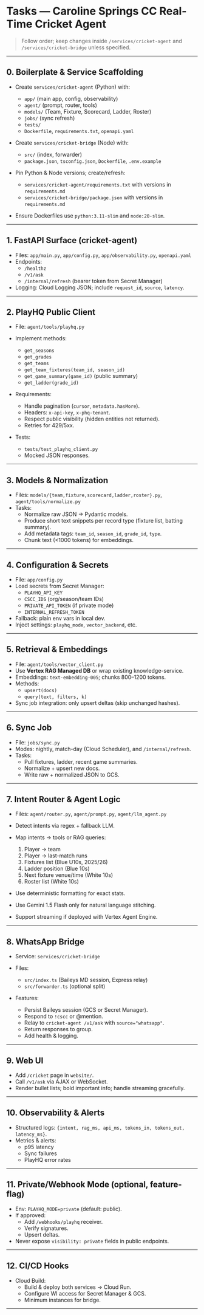 # Tasks — Caroline Springs CC Real-Time Cricket Agent

> Follow order; keep changes inside `/services/cricket-agent` and `/services/cricket-bridge` unless specified.

---

## 0. Boilerplate & Service Scaffolding
- Create `services/cricket-agent` (Python) with:
  - `app/` (main app, config, observability)
  - `agent/` (prompt, router, tools)
  - `models/` (Team, Fixture, Scorecard, Ladder, Roster)
  - `jobs/` (sync refresh)
  - `tests/`
  - `Dockerfile`, `requirements.txt`, `openapi.yaml`

- Create `services/cricket-bridge` (Node) with:
  - `src/` (index, forwarder)
  - `package.json`, `tsconfig.json`, `Dockerfile`, `.env.example`

- Pin Python & Node versions; create/refresh:
  - `services/cricket-agent/requirements.txt` with versions in `requirements.md`
  - `services/cricket-bridge/package.json` with versions in `requirements.md`

- Ensure Dockerfiles use `python:3.11-slim` and `node:20-slim`.

---

## 1. FastAPI Surface (cricket-agent)
- Files: `app/main.py`, `app/config.py`, `app/observability.py`, `openapi.yaml`
- Endpoints:
  - `/healthz`
  - `/v1/ask`
  - `/internal/refresh` (bearer token from Secret Manager)
- Logging: Cloud Logging JSON; include `request_id`, `source`, `latency`.

---

## 2. PlayHQ Public Client
- File: `agent/tools/playhq.py`
- Implement methods:
  - `get_seasons`
  - `get_grades`
  - `get_teams`
  - `get_team_fixtures(team_id, season_id)`
  - `get_game_summary(game_id)` (public summary)
  - `get_ladder(grade_id)`

- Requirements:
  - Handle pagination (`cursor`, `metadata.hasMore`).
  - Headers: `x-api-key`, `x-phq-tenant`.
  - Respect public visibility (hidden entities not returned).
  - Retries for 429/5xx.

- Tests:
  - `tests/test_playhq_client.py`
  - Mocked JSON responses.

---

## 3. Models & Normalization
- Files: `models/{team,fixture,scorecard,ladder,roster}.py`, `agent/tools/normalize.py`
- Tasks:
  - Normalize raw JSON → Pydantic models.
  - Produce short text snippets per record type (fixture list, batting summary).
  - Add metadata tags: `team_id`, `season_id`, `grade_id`, `type`.
  - Chunk text (<1000 tokens) for embeddings.

---

## 4. Configuration & Secrets
- File: `app/config.py`
- Load secrets from Secret Manager:
  - `PLAYHQ_API_KEY`
  - `CSCC_IDS` (org/season/team IDs)
  - `PRIVATE_API_TOKEN` (if private mode)
  - `INTERNAL_REFRESH_TOKEN`
- Fallback: plain env vars in local dev.
- Inject settings: `playhq_mode`, `vector_backend`, etc.

---

## 5. Retrieval & Embeddings
- File: `agent/tools/vector_client.py`
- Use **Vertex RAG Managed DB** or wrap existing knowledge-service.
- Embeddings: `text-embedding-005`; chunks 800–1200 tokens.
- Methods:
  - `upsert(docs)`
  - `query(text, filters, k)`
- Sync job integration: only upsert deltas (skip unchanged hashes).

---

## 6. Sync Job
- File: `jobs/sync.py`
- Modes: nightly, match-day (Cloud Scheduler), and `/internal/refresh`.
- Tasks:
  - Pull fixtures, ladder, recent game summaries.
  - Normalize + upsert new docs.
  - Write raw + normalized JSON to GCS.

---

## 7. Intent Router & Agent Logic
- Files: `agent/router.py`, `agent/prompt.py`, `agent/llm_agent.py`
- Detect intents via regex + fallback LLM.
- Map intents → tools or RAG queries:
  1. Player → team
  2. Player → last-match runs
  3. Fixtures list (Blue U10s, 2025/26)
  4. Ladder position (Blue 10s)
  5. Next fixture venue/time (White 10s)
  6. Roster list (White 10s)

- Use deterministic formatting for exact stats.
- Use Gemini 1.5 Flash only for natural language stitching.
- Support streaming if deployed with Vertex Agent Engine.

---

## 8. WhatsApp Bridge
- Service: `services/cricket-bridge`
- Files:
  - `src/index.ts` (Baileys MD session, Express relay)
  - `src/forwarder.ts` (optional split)

- Features:
  - Persist Baileys session (GCS or Secret Manager).
  - Respond to `!cscc` or @mention.
  - Relay to `cricket-agent /v1/ask` with `source="whatsapp"`.
  - Return responses to group.
  - Add health & logging.

---

## 9. Web UI
- Add `/cricket` page in `website/`.
- Call `/v1/ask` via AJAX or WebSocket.
- Render bullet lists; bold important info; handle streaming gracefully.

---

## 10. Observability & Alerts
- Structured logs: `{intent, rag_ms, api_ms, tokens_in, tokens_out, latency_ms}`.
- Metrics & alerts:
  - p95 latency
  - Sync failures
  - PlayHQ error rates

---

## 11. Private/Webhook Mode (optional, feature-flag)
- Env: `PLAYHQ_MODE=private` (default: public).
- If approved:
  - Add `/webhooks/playhq` receiver.
  - Verify signatures.
  - Upsert deltas.
- Never expose `visibility: private` fields in public endpoints.

---

## 12. CI/CD Hooks
- Cloud Build:
  - Build & deploy both services → Cloud Run.
  - Configure WI access for Secret Manager & GCS.
  - Minimum instances for bridge.

---

